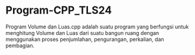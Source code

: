 # Program-CPP_TLS24

Program Volume dan Luas.cpp adalah suatu program yang berfungsi untuk menghitung Volume dan Luas dari suatu bangun ruang
dengan menggunakan proses penjumlahan, pengurangan, perkalian, dan pembagian.
